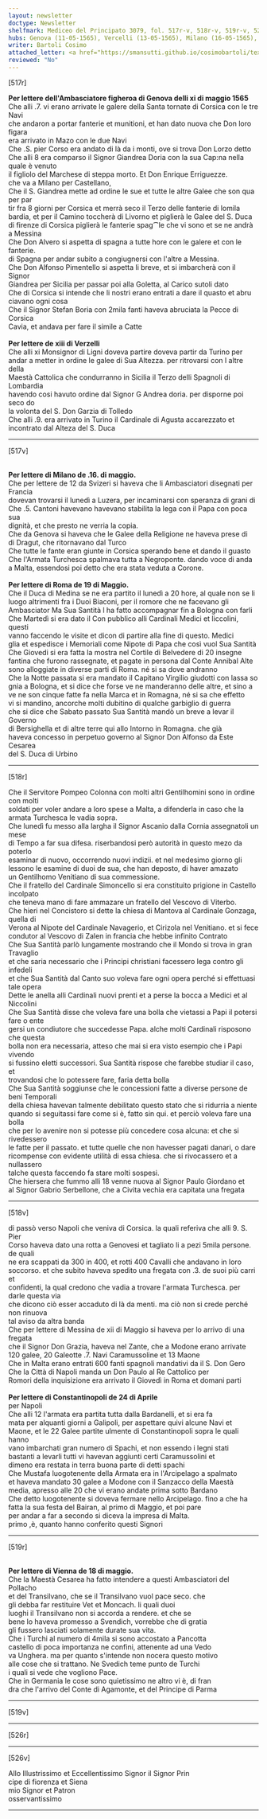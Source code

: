 ```yaml
---
layout: newsletter
doctype: Newsletter
shelfmark: Mediceo del Principato 3079, fol. 517r-v, 518r-v, 519r-v, 526r-v
hubs: Genova (11-05-1565), Vercelli (13-05-1565), Milano (16-05-1565), Roma (19-05-1565), Istanbul (24-04-1565), Wien (18-05-1565)
writer: Bartoli Cosimo
attached_letter: <a href="https://smansutti.github.io/cosimobartoli/texts/2977_065/">2977_065</a>
reviewed: "No"
---
```


[517r]  
  
  
<strong>Per lettere dell'Ambasciatore figheroa di Genova delli xi di maggio 1565</strong>  
Che alli .7. vi erano arrivate le galere della Santa tornate di Corsica con le tre Navi  
che andaron a portar fanterie et munitioni, et han dato nuova che Don loro figara  
era arrivato in Mazo con le due Navi  
Che .S. pier Corso era andato di là da i monti, ove si trova Don Lorzo detto  
Che alli 8 era comparso il Signor Giandrea Doria con la sua Cap:na nella quale è venuto  
il figliolo del Marchese di steppa morto. Et Don Enrique Erriguezze.  
che va a Milano per Castellano,  
Che il S. Giandrea mette ad ordine le sue et tutte le altre Galee che son qua per par  
tir fra 8 giorni per Corsica et merrà seco il Terzo delle fanterie di lomila  
bardia, et per il Camino toccherà di Livorno et piglierà le Galee del S. Duca  
di firenze di Corsica piglierà le fanterie spag⁀le che vi sono et se ne andrà  
a Messina  
Che Don Alvero si aspetta di spagna a tutte hore con le galere et con le fanterie.  
di Spagna per andar subito a congiugnersi con l'altre a Messina.  
Che Don Alfonso Pimentello si aspetta li breve, et si imbarcherà con il Signor  
Giandrea per Sicilia per passar poi alla Goletta, al Carico sutoli dato  
Che di Corsica si intende che li nostri erano entrati a dare il quasto et abru  
ciavano ogni cosa  
Che il Signor Stefan Boria con 2mila fanti haveva abruciata la Pecce di Corsica  
Cavia, et andava per fare il simile a Catte  
<br/><strong>Per lettere de xiii di Verzelli</strong>  
Che alli xi Monsignor di Ligni doveva partire doveva partir da Turino per  
andar a metter in ordine le galee di Sua Altezza. per ritrovarsi con l altre della  
Maestà Cattolica che condurranno in Sicilia il Terzo delli Spagnoli di Lombardia  
havendo cosi havuto ordine dal Signor G Andrea doria. per disporne poi seco do  
la volonta del S. Don Garzia di Tolledo  
Che alli .9. era arrivato in Turino il Cardinale di Agusta accarezzato et  
incontrato dal Alteza del S. Duca  
  
---  

[517v]  
  
  
<br/><strong>Per lettere di Milano de .16. di maggio.</strong>  
Che per lettere de 12 da Svizeri si haveva che li Ambasciatori disegnati per Francia  
dovevan trovarsi il lunedì a Luzera, per incaminarsi con speranza di grani di  
Che .5. Cantoni havevano havevano stabilita la lega con il Papa con poca sua  
dignità, et che presto ne verria la copia.  
Che da Genova si haveva che le Galee della Religione ne haveva prese di  
di Dragut, che ritornavano dal Turco  
Che tutte le fante eran giunte in Corsica sperando bene et dando il guasto  
Che l'Armata Turchesca spalmava tutta a Negroponte. dando voce di anda  
a Malta, essendosi poi detto che era stata veduta a Corone.  
<br/><strong>Per lettere di Roma de 19 di Maggio.</strong>  
Che il Duca di Medina se ne era partito il lunedì a 20 hore, al quale non se li  
luogo altrimenti fra i Duoi Biaconi, per il romore che ne facevano gli  
Ambasciator Ma Sua Santità l ha fatto accompagnar fin a Bologna con farli  
Che Martedì si era dato il Con pubblico alli Cardinali Medici et liccolini, questi  
vanno faccendo le visite et dicon di partire alla fine di questo. Medici  
glia et espedisce i Memoriali come Nipote di Papa che così vuol Sua Santità  
Che Giovedi si era fatta la mostra nel Cortile di Belvedere di 20 insegne  
fantina che furono rassegnate, et pagate in persona dal Conte Annibal Alte  
sono alloggiate in diverse parti di Roma. né si sa dove andranno  
Che la Notte passata si era mandato il Capitano Virgilio giudotti con lassa so  
gnia a Bologna, et si dice che forse ve ne manderanno delle altre, et sino a  
ve ne son cinque fatte fa nella Marca et in Romagna, né si sa che effetto  
vi si mandino, ancorche molti dubitino di qualche garbiglio di guerra  
che si dice che Sabato passato Sua Santità mandò un breve a levar il Governo  
di Bersighella et di altre terre qui allo Intorno in Romagna. che già  
haveva concesso in perpetuo governo al Signor Don Alfonso da Este Cesarea  
del S. Duca di Urbino  
  
---  

[518r]  
  
  
Che il Servitore Pompeo Colonna con molti altri Gentilhomini sono in ordine con molti  
soldati per voler andare a loro spese a Malta, a difenderla in caso che la  
armata Turchesca le vadia sopra.  
Che lunedì fu messo alla largha il Signor Ascanio dalla Cornia assegnatoli un mese  
di Tempo a far sua difesa. riserbandosi però autorità in questo mezo da poterlo  
esaminar di nuovo, occorrendo nuovi indizii. et nel medesimo giorno gli  
lessono le esamine di duoi de sua, che han deposto, di haver amazato  
un Gentilhomo Venitiano di sua commessione.  
Che il fratello del Cardinale Simoncello si era constituito prigione in Castello incolpato  
che teneva mano di fare ammazare un fratello del Vescovo di Viterbo.  
Che hieri nel Concistoro si dette la chiesa di Mantova al Cardinale Gonzaga, quella di  
Verona al Nipote del Cardinale Navagerio, et Cirizola nel Venitiano. et si fece  
condutor al Vescovo di Zalen in francia che hebbe infinito Contrato  
Che Sua Santità parlò lungamente mostrando che il Mondo si trova in gran Travaglio  
et che saria necessario che i Principi christiani facessero lega contro gli infedeli  
et che Sua Santità dal Canto suo voleva fare ogni opera perché si effettuasi tale opera  
Dette le anella alli Cardinali nuovi prenti et a perse la bocca a Medici et al Niccolini  
Che Sua Santità disse che voleva fare una bolla che vietassi a Papi il potersi fare o ente  
gersi un condiutore che succedesse Papa. alche molti Cardinali risposono che questa  
bolla non era necessaria, atteso che mai si era visto esempio che i Papi vivendo  
si fussino eletti successori. Sua Santità rispose che farebbe studiar il caso, et  
trovandosi che lo potessere fare, faria detta bolla  
Che Sua Santità soggiunse che le concessioni fatte a diverse persone de beni Temporali  
della chiesa havevan talmente debilitato questo stato che si ridurria a niente  
quando si seguitassi fare come si è, fatto sin qui. et perciò voleva fare una bolla  
che per lo avenire non si potesse più concedere cosa alcuna: et che si rivedessero  
le fatte per il passato. et tutte quelle che non havesser pagati danari, o dare  
ricompense con evidente utilità di essa chiesa. che si rivocassero et a nullassero  
talche questa faccendo fa stare molti sospesi.  
Che hiersera che fummo alli 18 venne nuova al Signor Paulo Giordano et  
al Signor Gabrio Serbellone, che a Civita vechia era capitata una fregata  
  
---  

[518v]  
  
  
di passò verso Napoli che veniva di Corsica. la quali referiva che alli 9. S. Pier  
Corso haveva dato una rotta a Genovesi et tagliato li a pezi 5mila persone. de quali  
ne era scappati da 300 in 400, et rotti 400 Cavalli che andavano in loro  
soccorso. et che subito haveva spedito una fregata con .3. de suoi più carri et  
confidenti, la qual credono che vadia a trovare l'armata Turchesca. per darle questa via  
che dicono ciò esser accaduto di là da menti. ma ciò non si crede perché non rinuova  
tal aviso da altra banda  
Che per lettere di Messina de xii di Maggio si haveva per lo arrivo di una fregata  
che il Signor Don Grazia, haveva nel Zante, che a Modone erano arrivate  
120 galee, 20 Galeotte .7. Navi Caramussoline et 13 Maone  
Che in Malta erano entrati 600 fanti spagnoli mandativi da il S. Don Gero  
Che la Città di Napoli manda un Don Paulo al Re Cattolico per  
Romori della inquisizione era arrivato il Giovedì in Roma et domani parti  
<br/><strong>Per lettere di Constantinopoli de 24 di Aprile</strong>  
per Napoli  
Che alli 12 l'armata era partita tutta dalla Bardanelli, et si era fa  
mata per alquanti giorni a Galipoli, per aspettare quivi alcune Navi et  
Maone, et le 22 Galee partite ulmente di Constantinopoli sopra le quali hanno  
vano imbarchati gran numero di Spachi, et non essendo i legni stati  
bastanti a levarli tutti vi havevan aggiunti certi Caramussolini et  
dimeno era restata in terra buona parte di detti spachi  
Che Mustafa luogotenente della Armata era in l'Arcipelago a spalmato  
et haveva mandato 30 galee a Modone con il Sanzacco della Maestà  
media, apresso alle 20 che vi erano andate prima sotto Bardano  
Che detto luogotenente si doveva fermare nello Arcipelago. fino a che ha  
fatta la sua festa del Bairan, al primo di Maggio, et poi pare  
per andar a far a secondo si diceva la impresa di Malta.  
primo ,è, quanto hanno conferito questi Signori  
  
---  

[519r]  
  
  
<br/><strong>Per lettere di Vienna de 18 di maggio.</strong>  
Che la Maestà Cesarea ha fatto intendere a questi Ambasciatori del Pollacho  
et del Transilvano, che se il Transilvano vuol pace seco. che  
gli debba far restituire Vet et Moncach. li quali duoi  
luoghi il Transilvano non si accorda a rendere. et che se  
bene lo haveva promesso a Svendich, vorrebbe che di gratia  
gli fussero lasciati solamente durate sua vita.  
Che i Turchi al numero di 4mila si sono accostato a Pancotta  
castello di poca importanza ne confini, attenente ad una Vedo  
va Unghera. ma per quanto s'intende non nocera questo motivo  
alle cose che si trattano. Ne Svedich teme punto de Turchi  
i quali si vede che vogliono Pace.  
Che in Germania le cose sono quietissimo ne altro vi è, di fran  
dra che l'arrivo del Conte di Agamonte, et del Principe di Parma  
  
---  

[519v]  
  
  
  
---  

[526r]  
  
  
  
---  

[526v]  
  
  
Allo Illustrissimo et Eccellentissimo Signor il Signor Prin  
cipe di fiorenza et Siena  
mio Signor et Patron  
osservantissimo  
  
---  

